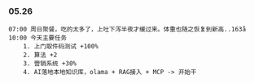 
### 05.26

	07:00 周日聚餐，吃的太多了，上吐下泻半夜才缓过来。体重也随之恢复到新高..163å
	10:00 今天主要任务
		1. 上门取件码测试 +100%
		2. 算法 +2
		3. 营销系统 +30%
		4. AI落地本地知识库，olama + RAG接入 + MCP -> 开始干